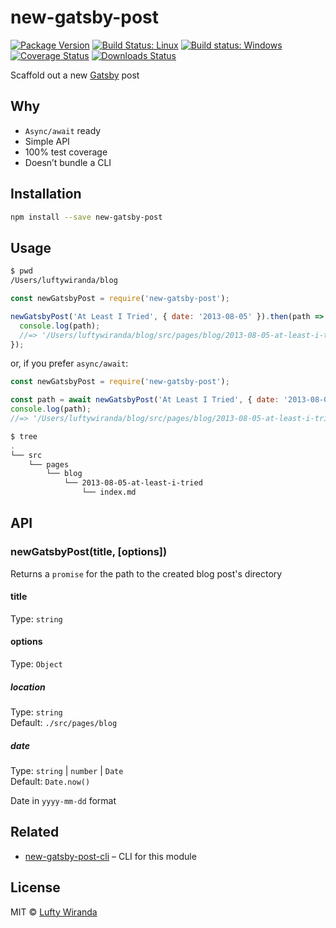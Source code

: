 # new-gatsby-post

[![Package Version](https://img.shields.io/npm/v/new-gatsby-post.svg)](https://www.npmjs.com/package/new-gatsby-post)
[![Build Status: Linux](https://img.shields.io/travis/luftywiranda13/new-gatsby-post/master.svg)](https://travis-ci.org/luftywiranda13/new-gatsby-post)
[![Build status: Windows](https://ci.appveyor.com/api/projects/status/urakliukex3h6lfd/branch/master?svg=true)](https://ci.appveyor.com/project/luftywiranda13/new-gatsby-post/branch/master)
[![Coverage Status](https://img.shields.io/codecov/c/github/luftywiranda13/new-gatsby-post/master.svg)](https://codecov.io/gh/luftywiranda13/new-gatsby-post)
[![Downloads Status](https://img.shields.io/npm/dm/new-gatsby-post.svg)](https://npm-stat.com/charts.html?package=new-gatsby-post&from=2016-04-01)

Scaffold out a new [Gatsby](https://www.gatsbyjs.org/) post

## Why

* `Async/await` ready
* Simple API
* 100% test coverage
* Doesnʼt bundle a CLI

## Installation

```sh
npm install --save new-gatsby-post
```

## Usage

```sh
$ pwd
/Users/luftywiranda/blog
```

```js
const newGatsbyPost = require('new-gatsby-post');

newGatsbyPost('At Least I Tried', { date: '2013-08-05' }).then(path => {
  console.log(path);
  //=> '/Users/luftywiranda/blog/src/pages/blog/2013-08-05-at-least-i-tried'
});
```

or, if you prefer `async/await`:

```js
const newGatsbyPost = require('new-gatsby-post');

const path = await newGatsbyPost('At Least I Tried', { date: '2013-08-05' });
console.log(path);
//=> '/Users/luftywiranda/blog/src/pages/blog/2013-08-05-at-least-i-tried'
```

```sh
$ tree
.
└── src
    └── pages
        └── blog
            └── 2013-08-05-at-least-i-tried
                └── index.md
```

## API

### newGatsbyPost(title, [options])

Returns a `promise` for the path to the created blog post's directory

#### title

Type: `string`

#### options

Type: `Object`

##### location

Type: `string`<br />
Default: `./src/pages/blog`

##### date

Type: `string` | `number` | `Date`<br />
Default: `Date.now()`

Date in `yyyy-mm-dd` format

## Related

* [new-gatsby-post-cli](https://github.com/luftywiranda13/new-gatsby-post-cli) – CLI for this module

## License

MIT &copy; [Lufty Wiranda](https://www.luftywiranda.com)
